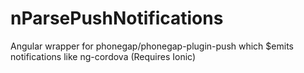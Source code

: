 # nParsePushNotifications
Angular wrapper for phonegap/phonegap-plugin-push which $emits notifications like ng-cordova (Requires Ionic)
